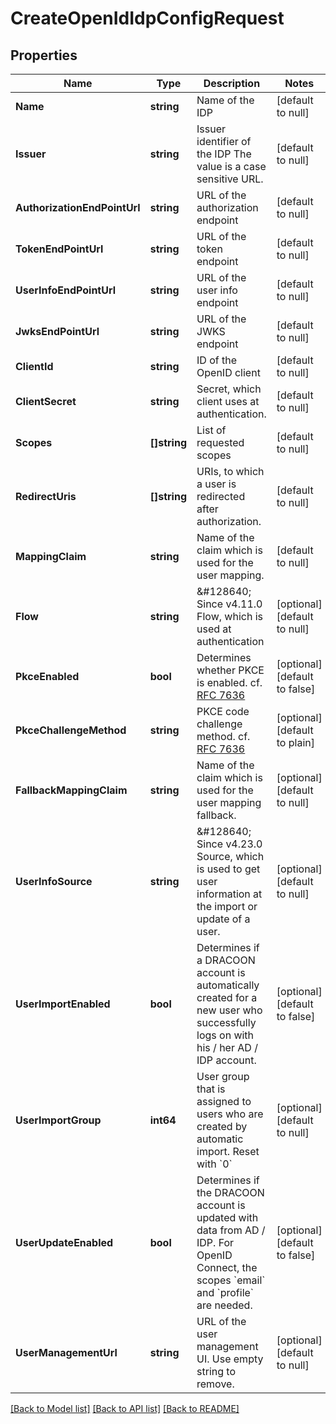 # CreateOpenIdIdpConfigRequest

## Properties
Name | Type | Description | Notes
------------ | ------------- | ------------- | -------------
**Name** | **string** | Name of the IDP | [default to null]
**Issuer** | **string** | Issuer identifier of the IDP  The value is a case sensitive URL. | [default to null]
**AuthorizationEndPointUrl** | **string** | URL of the authorization endpoint | [default to null]
**TokenEndPointUrl** | **string** | URL of the token endpoint | [default to null]
**UserInfoEndPointUrl** | **string** | URL of the user info endpoint | [default to null]
**JwksEndPointUrl** | **string** | URL of the JWKS endpoint | [default to null]
**ClientId** | **string** | ID of the OpenID client | [default to null]
**ClientSecret** | **string** | Secret, which client uses at authentication. | [default to null]
**Scopes** | **[]string** | List of requested scopes | [default to null]
**RedirectUris** | **[]string** | URIs, to which a user is redirected after authorization. | [default to null]
**MappingClaim** | **string** | Name of the claim which is used for the user mapping. | [default to null]
**Flow** | **string** | &amp;#128640; Since v4.11.0  Flow, which is used at authentication | [optional] [default to null]
**PkceEnabled** | **bool** | Determines whether PKCE is enabled.  cf. [RFC 7636](https://tools.ietf.org/html/rfc7636) | [optional] [default to false]
**PkceChallengeMethod** | **string** | PKCE code challenge method.  cf. [RFC 7636](https://tools.ietf.org/html/rfc7636) | [optional] [default to plain]
**FallbackMappingClaim** | **string** | Name of the claim which is used for the user mapping fallback. | [optional] [default to null]
**UserInfoSource** | **string** | &amp;#128640; Since v4.23.0  Source, which is used to get user information at the import or update of a user. | [optional] [default to null]
**UserImportEnabled** | **bool** | Determines if a DRACOON account is automatically created for a new user  who successfully logs on with his / her AD / IDP account. | [optional] [default to false]
**UserImportGroup** | **int64** | User group that is assigned to users who are created by automatic import.  Reset with &#x60;0&#x60; | [optional] [default to null]
**UserUpdateEnabled** | **bool** | Determines if the DRACOON account is updated with data from AD / IDP.  For OpenID Connect, the scopes &#x60;email&#x60; and &#x60;profile&#x60; are needed. | [optional] [default to false]
**UserManagementUrl** | **string** | URL of the user management UI.  Use empty string to remove. | [optional] [default to null]

[[Back to Model list]](../README.md#documentation-for-models) [[Back to API list]](../README.md#documentation-for-api-endpoints) [[Back to README]](../README.md)


